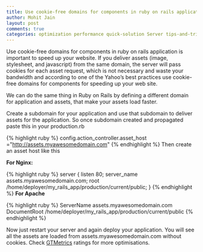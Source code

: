 ```yaml
---
title: Use cookie-free domains for components in ruby on rails application.
author: Mohit Jain
layout: post
comments: true
categories: optimization performance quick-solution Server tips-and-tricks utilities
---
```


Use cookie-free domains for components in ruby on rails application is important to speed up your website.
If you deliver assets (image, stylesheet, and javascript) from the same domain, the server will pass cookies for each asset request, which is not necessary and waste your bandwidth and according to one of the Yahoo’s best practices use cookie-free domains for components for speeding up your web site.

We can do the same thing in Ruby on Rails by defining a different domain for application and assets, that make your assets load faster.

Create a subdomain for your application and use that subdomain to deliver assets for the application. So once subdomain created and propagated paste this in your production.rb

{% highlight ruby %}
  config.action_controller.asset_host ="http://assets.myawesomedomain.com"
{% endhighlight %}
Then create an asset host like this

**For Nginx:**

{% highlight ruby %}
  server {
      listen 80;
      server_name assets.myawesomedomain.com;
      root /home/deployer/my_rails_app/production/current/public;
  }
{% endhighlight %}
**For Apache**

{% highlight ruby %}
  ServerName assets.myawesomedomain.com
  DocumentRoot /home/deployer/my_rails_app/production/current/public
{% endhighlight %}

Now just restart your server and again deploy your application. You will see all the assets are loaded from assets.myawesomedomain.com without cookies. Check [GTMetrics][1] ratings for more optimisations.

 [1]: http://gtmetrix.com/
